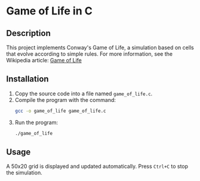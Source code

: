 # Game of Life in C

## Description

This project implements Conway's Game of Life, a simulation based on cells that evolve according to simple rules. For more information, see the Wikipedia article: [Game of Life](https://en.wikipedia.org/wiki/Conway%27s_Game_of_Life)

## Installation

1. Copy the source code into a file named `game_of_life.c`.
2. Compile the program with the command:
    ```bash
    gcc -o game_of_life game_of_life.c
    ```
3. Run the program:
    ```bash
    ./game_of_life
    ```

## Usage

A 50x20 grid is displayed and updated automatically. Press `Ctrl+C` to stop the simulation.
